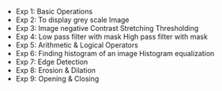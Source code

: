 * Exp 1: Basic Operations
* Exp 2: To display grey scale Image
* Exp 3: Image negative Contrast Stretching Thresholding
* Exp 4: Low pass filter with mask High pass filter with mask
* Exp 5: Arithmetic &amp; Logical Operators
* Exp 6: Finding histogram of an image Histogram equalization
* Exp 7: Edge Detection
* Exp 8: Erosion & Dilation
* Exp 9: Opening & Closing


